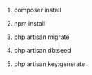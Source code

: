 1. composer install

2. npm install

3. php artisan migrate

4. php artisan db:seed

5. php artisan key:generate
